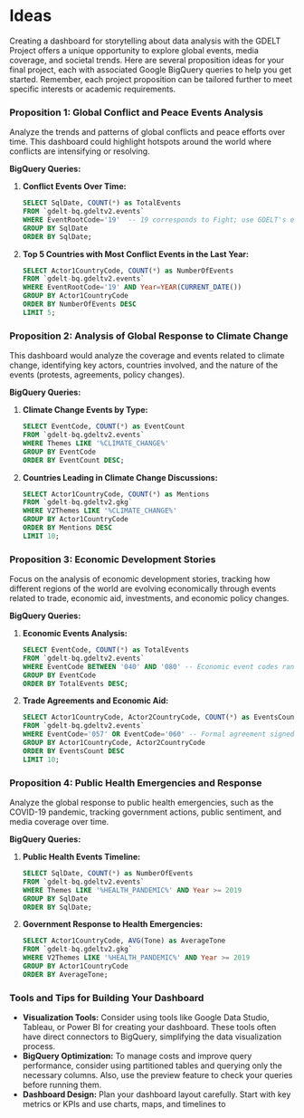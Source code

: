 # Ideas

Creating a dashboard for storytelling about data analysis with the GDELT Project offers a unique opportunity to explore global events, media coverage, and societal trends. Here are several proposition ideas for your final project, each with associated Google BigQuery queries to help you get started. Remember, each project proposition can be tailored further to meet specific interests or academic requirements.

### Proposition 1: Global Conflict and Peace Events Analysis

Analyze the trends and patterns of global conflicts and peace efforts over time. This dashboard could highlight hotspots around the world where conflicts are intensifying or resolving.

**BigQuery Queries:**

1. **Conflict Events Over Time:**
   ```sql
   SELECT SqlDate, COUNT(*) as TotalEvents
   FROM `gdelt-bq.gdeltv2.events`
   WHERE EventRootCode='19'  -- 19 corresponds to Fight; use GDELT's event codes
   GROUP BY SqlDate
   ORDER BY SqlDate;
   ```

2. **Top 5 Countries with Most Conflict Events in the Last Year:**
   ```sql
   SELECT Actor1CountryCode, COUNT(*) as NumberOfEvents
   FROM `gdelt-bq.gdeltv2.events`
   WHERE EventRootCode='19' AND Year=YEAR(CURRENT_DATE())
   GROUP BY Actor1CountryCode
   ORDER BY NumberOfEvents DESC
   LIMIT 5;
   ```

### Proposition 2: Analysis of Global Response to Climate Change

This dashboard would analyze the coverage and events related to climate change, identifying key actors, countries involved, and the nature of the events (protests, agreements, policy changes).

**BigQuery Queries:**

1. **Climate Change Events by Type:**
   ```sql
   SELECT EventCode, COUNT(*) as EventCount
   FROM `gdelt-bq.gdeltv2.events`
   WHERE Themes LIKE '%CLIMATE_CHANGE%'
   GROUP BY EventCode
   ORDER BY EventCount DESC;
   ```

2. **Countries Leading in Climate Change Discussions:**
   ```sql
   SELECT Actor1CountryCode, COUNT(*) as Mentions
   FROM `gdelt-bq.gdeltv2.gkg`
   WHERE V2Themes LIKE '%CLIMATE_CHANGE%'
   GROUP BY Actor1CountryCode
   ORDER BY Mentions DESC
   LIMIT 10;
   ```

### Proposition 3: Economic Development Stories

Focus on the analysis of economic development stories, tracking how different regions of the world are evolving economically through events related to trade, economic aid, investments, and economic policy changes.

**BigQuery Queries:**

1. **Economic Events Analysis:**
   ```sql
   SELECT EventCode, COUNT(*) as TotalEvents
   FROM `gdelt-bq.gdeltv2.events`
   WHERE EventCode BETWEEN '040' AND '080' -- Economic event codes range
   GROUP BY EventCode
   ORDER BY TotalEvents DESC;
   ```

2. **Trade Agreements and Economic Aid:**
   ```sql
   SELECT Actor1CountryCode, Actor2CountryCode, COUNT(*) as EventsCount
   FROM `gdelt-bq.gdeltv2.events`
   WHERE EventCode='057' OR EventCode='060' -- Formal agreement signed; Economic cooperation
   GROUP BY Actor1CountryCode, Actor2CountryCode
   ORDER BY EventsCount DESC
   LIMIT 10;
   ```

### Proposition 4: Public Health Emergencies and Response

Analyze the global response to public health emergencies, such as the COVID-19 pandemic, tracking government actions, public sentiment, and media coverage over time.

**BigQuery Queries:**

1. **Public Health Events Timeline:**
   ```sql
   SELECT SqlDate, COUNT(*) as NumberOfEvents
   FROM `gdelt-bq.gdeltv2.events`
   WHERE Themes LIKE '%HEALTH_PANDEMIC%' AND Year >= 2019
   GROUP BY SqlDate
   ORDER BY SqlDate;
   ```

2. **Government Response to Health Emergencies:**
   ```sql
   SELECT Actor1CountryCode, AVG(Tone) as AverageTone
   FROM `gdelt-bq.gdeltv2.gkg`
   WHERE V2Themes LIKE '%HEALTH_PANDEMIC%' AND Year >= 2019
   GROUP BY Actor1CountryCode
   ORDER BY AverageTone;
   ```

### Tools and Tips for Building Your Dashboard

- **Visualization Tools:** Consider using tools like Google Data Studio, Tableau, or Power BI for creating your dashboard. These tools often have direct connectors to BigQuery, simplifying the data visualization process.
- **BigQuery Optimization:** To manage costs and improve query performance, consider using partitioned tables and querying only the necessary columns. Also, use the preview feature to check your queries before running them.
- **Dashboard Design:** Plan your dashboard layout carefully. Start with key metrics or KPIs and use charts, maps, and timelines to
